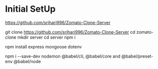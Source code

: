 # Initial SetUp

https://github.com/srihari996/Zomato-Clone-Server

git clone https://github.com/srihari996/Zomato-Clone-Server
cd zomato-clone 
mkdir server 
cd server 
npm i


npm install express mongoose dotenv


npm i --save-dev nodemon @babel/cli, @babel/core and @babel/preset-env @babel/node
